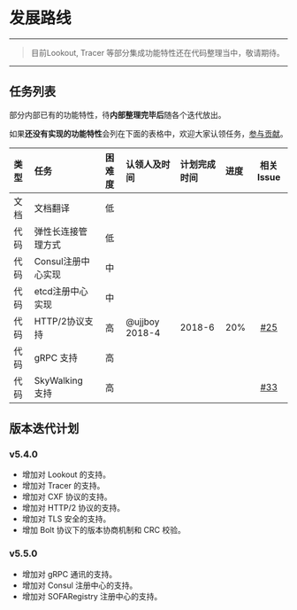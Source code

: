 # 发展路线

***
> 目前Lookout, Tracer 等部分集成功能特性还在代码整理当中，敬请期待。
***
## 任务列表

部分内部已有的功能特性，待**内部整理完毕后**随各个迭代放出。

如果**还没有实现的功能特性**会列在下面的表格中，欢迎大家认领任务，[参与贡献](https://github.com/alipay/sofa-rpc/wiki/Contributing)。

| 类型 | 任务              | 困难度 | 认领人及时间     | 计划完成时间 | 进度 | 相关Issue |
|:----|:------------------|:-----:|:-----------------|:------------|:----|:--------:|
| 文档 | 文档翻译           |   低   |                |            |     |         | 
| 代码 | 弹性长连接管理方式  |   低  |                 |            |     |         | 
| 代码 | Consul注册中心实现 |   中   |                 |            |     |         | 
| 代码 | etcd注册中心实现   |   中   |                 |            |     |         | 
| 代码 | HTTP/2协议支持     |   高   | @ujjboy 2018-4  |   2018-6   | 20% | [#25](https://github.com/alipay/sofa-rpc/issues/25) | 
| 代码 | gRPC 支持         |   高   |                 |            |     |         | 
| 代码 | SkyWalking 支持   |   高   |                 |            |     | [#33](https://github.com/alipay/sofa-rpc/issues/33)  | 

## 版本迭代计划
### v5.4.0
- 增加对 Lookout 的支持。
- 增加对 Tracer 的支持。
- 增加对 CXF 协议的支持。
- 增加对 HTTP/2 协议的支持。
- 增加对 TLS 安全的支持。
- 增加 Bolt 协议下的版本协商机制和 CRC 校验。

### v5.5.0
- 增加对 gRPC 通讯的支持。
- 增加对 Consul 注册中心的支持。
- 增加对 SOFARegistry 注册中心的支持。
